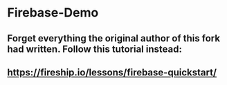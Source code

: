 # Firebase-Demo

## Forget everything the original author of this fork had written. Follow this tutorial instead:
## https://fireship.io/lessons/firebase-quickstart/
